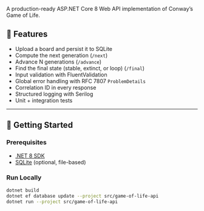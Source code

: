 A production-ready ASP.NET Core 8 Web API implementation of Conway’s Game of Life.

## 📌 Features
- Upload a board and persist it to SQLite
- Compute the next generation (`/next`)
- Advance N generations (`/advance`)
- Find the final state (stable, extinct, or loop) (`/final`)
- Input validation with FluentValidation
- Global error handling with RFC 7807 `ProblemDetails`
- Correlation ID in every response
- Structured logging with Serilog
- Unit + integration tests

---

## 🚀 Getting Started

### Prerequisites
- [.NET 8 SDK](https://dotnet.microsoft.com/download)
- [SQLite](https://www.sqlite.org/) (optional, file-based)

### Run Locally
```bash
dotnet build
dotnet ef database update --project src/game-of-life-api
dotnet run --project src/game-of-life-api